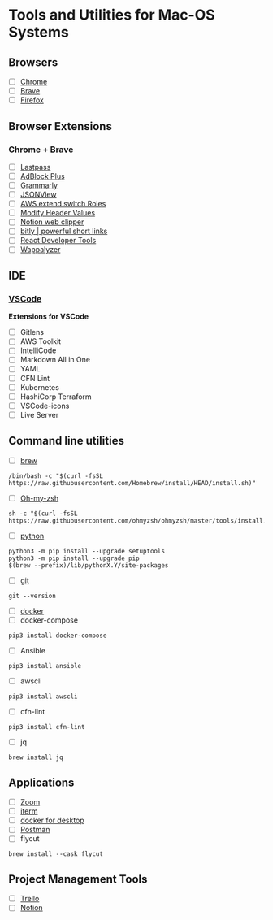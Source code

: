 # Tools and Utilities for Mac-OS Systems

## Browsers
- [ ] [Chrome](https://www.google.com/chrome/)
- [ ] [Brave](https://brave.com/download/)
- [ ] [Firefox](https://www.mozilla.org/en-US/firefox/new/)

## Browser Extensions
### Chrome + Brave
- [ ] [Lastpass](https://chrome.google.com/webstore/detail/lastpass-free-password-ma/hdokiejnpimakedhajhdlcegeplioahd)
- [ ] [AdBlock Plus](https://chrome.google.com/webstore/detail/adblock-plus-free-ad-bloc/cfhdojbkjhnklbpkdaibdccddilifddb)
- [ ] [Grammarly](https://chrome.google.com/webstore/detail/grammarly-for-chrome/kbfnbcaeplbcioakkpcpgfkobkghlhen)
- [ ] [JSONView](https://chrome.google.com/webstore/detail/jsonview/chklaanhfefbnpoihckbnefhakgolnmc)
- [ ] [AWS extend switch Roles](https://chrome.google.com/webstore/detail/aws-extend-switch-roles/jpmkfafbacpgapdghgdpembnojdlgkdl)
- [ ] [Modify Header Values](https://chrome.google.com/webstore/detail/modify-header-value-http/cbdibdfhahmknbkkojljfncpnhmacdek)
- [ ] [Notion web clipper](https://chrome.google.com/webstore/detail/notion-web-clipper/knheggckgoiihginacbkhaalnibhilkk)
- [ ] [bitly | powerful short links](https://chrome.google.com/webstore/detail/bitly-powerful-short-link/iabeihobmhlgpkcgjiloemdbofjbdcic)
- [ ] [React Developer Tools](https://chrome.google.com/webstore/detail/react-developer-tools/fmkadmapgofadopljbjfkapdkoienihi)
- [ ] [Wappalyzer](https://chrome.google.com/webstore/detail/wappalyzer/gppongmhjkpfnbhagpmjfkannfbllamg)

## IDE
### [VSCode](https://code.visualstudio.com/docs/setup/mac)
**Extensions for VSCode**  
- [ ] Gitlens
- [ ] AWS Toolkit
- [ ] IntelliCode
- [ ] Markdown All in One
- [ ] YAML
- [ ] CFN Lint
- [ ] Kubernetes
- [ ] HashiCorp Terraform
- [ ] VSCode-icons
- [ ] Live Server

## Command line utilities
- [ ] [brew](https://brew.sh/)
```
/bin/bash -c "$(curl -fsSL https://raw.githubusercontent.com/Homebrew/install/HEAD/install.sh)"
```
- [ ] [Oh-my-zsh](https://github.com/ohmyzsh/ohmyzsh)
```
sh -c "$(curl -fsSL https://raw.githubusercontent.com/ohmyzsh/ohmyzsh/master/tools/install.sh)"
```
- [ ] [python](https://docs.brew.sh/Homebrew-and-Python)
```
python3 -m pip install --upgrade setuptools
python3 -m pip install --upgrade pip
$(brew --prefix)/lib/pythonX.Y/site-packages
```
- [ ] [git](https://git-scm.com/book/en/v2/Getting-Started-Installing-Git)
```
git --version
```
- [ ] [docker](https://docs.docker.com/docker-for-mac/install/)
- [ ] docker-compose
```
pip3 install docker-compose
```
- [ ] Ansible
```
pip3 install ansible
```
- [ ] awscli
```
pip3 install awscli
```
- [ ] cfn-lint
```
pip3 install cfn-lint
```
- [ ] jq
```
brew install jq
```

## Applications
- [ ] [Zoom](https://zoom.us/download)
- [ ] [iterm](https://iterm2.com/)
- [ ] [docker for desktop](https://docs.docker.com/docker-for-mac/install/)
- [ ] [Postman](https://www.postman.com/downloads/)
- [ ] flycut
```
brew install --cask flycut
```

## Project Management Tools
- [ ] [Trello](https://trello.com/en/platforms)
- [ ] [Notion](https://www.notion.so/desktop)
